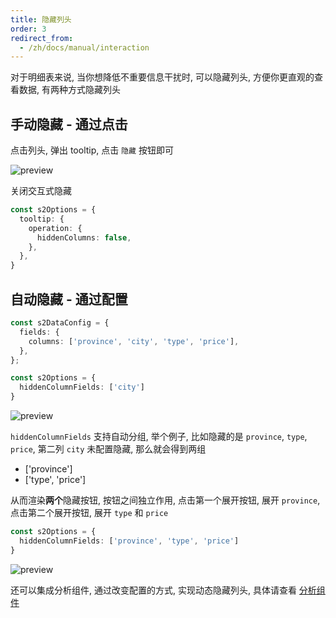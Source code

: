 ```yaml
---
title: 隐藏列头
order: 3
redirect_from:
  - /zh/docs/manual/interaction
---
```


对于明细表来说, 当你想降低不重要信息干扰时, 可以隐藏列头, 方便你更直观的查看数据, 有两种方式隐藏列头

## 手动隐藏 - 通过点击

点击列头, 弹出 tooltip, 点击 `隐藏` 按钮即可

![preview](https://gw.alipayobjects.com/zos/antfincdn/pBa8%24Q1gG/15a1cdef-a4b1-4fcf-a2cf-b6f4a39f710b.png)

关闭交互式隐藏

```ts
const s2Options = {
  tooltip: {
    operation: {
      hiddenColumns: false,
    },
  },
}
```

## 自动隐藏 - 通过配置

```ts
const s2DataConfig = {
  fields: {
    columns: ['province', 'city', 'type', 'price'],
  },
};

const s2Options = {
  hiddenColumnFields: ['city']
}
```

![preview](https://gw.alipayobjects.com/zos/antfincdn/niXiAVu74/5f9adba7-923c-431f-aa37-95f2d892da8c.png)

`hiddenColumnFields` 支持自动分组, 举个例子, 比如隐藏的是 `province`, `type`, `price`, 第二列 `city` 未配置隐藏, 那么就会得到两组

- ['province']
- ['type', 'price']

从而渲染**两个**隐藏按钮, 按钮之间独立作用, 点击第一个展开按钮, 展开 `province`, 点击第二个展开按钮, 展开 `type` 和 `price`

```ts
const s2Options = {
  hiddenColumnFields: ['province', 'type', 'price']
}
```

![preview](https://gw.alipayobjects.com/zos/antfincdn/TLJEeN7iG/388c8320-ab7a-4601-b8d6-77d186516fb2.png)

还可以集成分析组件, 通过改变配置的方式, 实现动态隐藏列头, 具体请查看 [分析组件](#)
